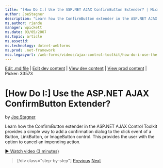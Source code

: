 ```yaml
---
title: "[How Do I:] Use the ASP.NET AJAX ConfirmButton Extender? | Microsoft Docs"
author: JoeStagner
description: "Learn how the ConfirmButton extender in the ASP.NET AJAX Control Toolkit provides a simple way to add a confirmation dialog to the click event of a Button, L..."
ms.author: riande
manager: wpickett
ms.date: 03/05/2007
ms.topic: article
ms.assetid: 
ms.technology: dotnet-webforms
ms.prod: .net-framework
msc.legacyurl: /web-forms/videos/ajax-control-toolkit/how-do-i-use-the-aspnet-ajax-confirmbutton-extender
---
```

[Edit .md file](C:\Projects\msc\dev\Msc.Www\Web.ASP\App_Data\github\web-forms\videos\ajax-control-toolkit\how-do-i-use-the-aspnet-ajax-confirmbutton-extender.md) | [Edit dev content](http://www.aspdev.net/umbraco#/content/content/edit/26550) | [View dev content](http://docs.aspdev.net/tutorials/web-forms/videos/ajax-control-toolkit/how-do-i-use-the-aspnet-ajax-confirmbutton-extender.html) | [View prod content](http://www.asp.net/web-forms/videos/ajax-control-toolkit/how-do-i-use-the-aspnet-ajax-confirmbutton-extender) | Picker: 33573

[How Do I:] Use the ASP.NET AJAX ConfirmButton Extender?
====================
by [Joe Stagner](https://github.com/JoeStagner)

Learn how the ConfirmButton extender in the ASP.NET AJAX Control Toolkit provides a simple way to add a confirmation dialog to the click event of a Button, LinkButton, or ImageButton control. This provides the user with the option to cancel an impending action.

[&#9654; Watch video (3 minutes)](https://channel9.msdn.com/Blogs/ASP-NET-Site-Videos/how-do-i-use-the-aspnet-ajax-confirmbutton-extender)

>[!div class="step-by-step"] [Previous](how-do-i-get-started-with-the-aspnet-ajax-animation-extender-control.md) [Next](how-do-i-use-the-aspnet-ajax-slider-control.md)